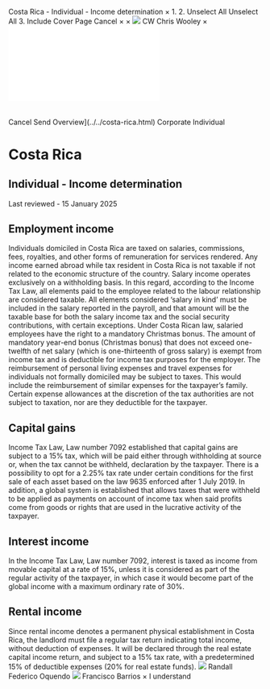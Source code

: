 Costa Rica - Individual - Income determination
×
1.
2.
Unselect All
Unselect All
3.
Include Cover Page
Cancel
×
×
![](../../-/media/world-wide-tax-summaries/attachments/global---chris-wooley.ashx%3Frev=ac5e5f3223b34096b1afc2a6009c7320&revision=ac5e5f32-23b3-4096-b1af-c2a6009c7320&hash=859B7ADC84DC2CBEC9760E9E6EE7DE6D0A8BFCDF)
CW
Chris Wooley
×
![](income-determination.html)
######
Cancel
Send
Overview](../../costa-rica.html)
Corporate
Individual
# Costa Rica
## Individual - Income determination
Last reviewed - 15 January 2025
## Employment income
Individuals domiciled in Costa Rica are taxed on salaries, commissions, fees, royalties, and other forms of remuneration for services rendered. Any income earned abroad while tax resident in Costa Rica is not taxable if not related to the economic structure of the country. Salary income operates exclusively on a withholding basis. In this regard, according to the Income Tax Law, all elements paid to the employee related to the labour relationship are considered taxable. All elements considered ‘salary in kind’ must be included in the salary reported in the payroll, and that amount will be the taxable base for both the salary income tax and the social security contributions, with certain exceptions.
Under Costa Rican law, salaried employees have the right to a mandatory Christmas bonus. The amount of mandatory year-end bonus (Christmas bonus) that does not exceed one-twelfth of net salary (which is one-thirteenth of gross salary) is exempt from income tax and is deductible for income tax purposes for the employer.
The reimbursement of personal living expenses and travel expenses for individuals not formally domiciled may be subject to taxes. This would include the reimbursement of similar expenses for the taxpayer’s family. Certain expense allowances at the discretion of the tax authorities are not subject to taxation, nor are they deductible for the taxpayer.
## Capital gains
Income Tax Law, Law number 7092 established that capital gains are subject to a 15% tax, which will be paid either through withholding at source or, when the tax cannot be withheld, declaration by the taxpayer. There is a possibility to opt for a 2.25% tax rate under certain conditions for the first sale of each asset based on the law 9635 enforced after 1 July 2019. In addition, a global system is established that allows taxes that were withheld to be applied as payments on account of income tax when said profits come from goods or rights that are used in the lucrative activity of the taxpayer.
## Interest income
In the Income Tax Law, Law number 7092, interest is taxed as income from movable capital at a rate of 15%, unless it is considered as part of the regular activity of the taxpayer, in which case it would become part of the global income with a maximum ordinary rate of 30%.
## Rental income
Since rental income denotes a permanent physical establishment in Costa Rica, the landlord must file a regular tax return indicating total income, without deduction of expenses.
It will be declared through the real estate capital income return, and subject to a 15% tax rate, with a predetermined 15% of deductible expenses (20% for real estate funds).
![](../../-/media/world-wide-tax-summaries/costaricarandall-federico-oquendocosta-rica--randall-oquendojpg20240708095739494.ashx%3Frev=405635e892c846108cdf2cbb750b43c1&revision=405635e8-92c8-4610-8cdf-2cbb750b43c1&hash=AF6ED23D2AF091FFD748F947CAD442E5D2C5319E)
Randall Federico Oquendo
![](../../-/media/world-wide-tax-summaries/20230809133135116.ashx%3Frev=d60cb4f807bc4836915dfb1be4f2d262&revision=d60cb4f8-07bc-4836-915d-fb1be4f2d262&hash=7C2536AC53B3BB3B9ADA3C84F7DA8DFAD265CCC4)
Francisco Barrios
×
I understand